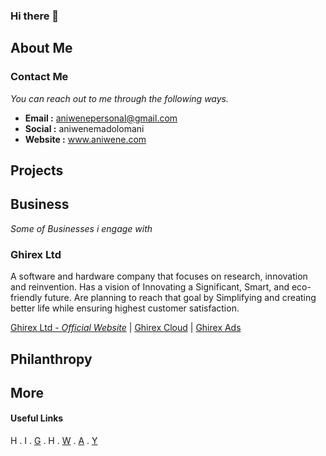 ### Hi there 👋

<!--
**aniwenemadolomani/aniwenemadolomani** is a ✨ _special_ ✨ repository because its `README.md` (this file) appears on your GitHub profile.

Here are some ideas to get you started:

- 🔭 I’m currently working on ...
- 🌱 I’m currently learning ...
- 👯 I’m looking to collaborate on ...
- 🤔 I’m looking for help with ...
- 💬 Ask me about ...
- 📫 How to reach me: ...
- 😄 Pronouns: ...
- ⚡ Fun fact: ...
-->

## About Me

### Contact Me
*You can reach out to me through the following ways.*
* **Email :** aniwenepersonal@gmail.com
* **Social :** aniwenemadolomani
* **Website :** www.aniwene.com


## Projects

## Business
*Some of Businesses i engage with*
### Ghirex Ltd
A software and hardware company that focuses on research, innovation and reinvention. Has a vision of Innovating a Significant, Smart, and eco-friendly future. Are planning to reach that goal by Simplifying and creating better life while ensuring highest customer satisfaction.

[Ghirex Ltd - *Official Website*](https://ghirex.com) | [Ghirex Cloud](https://cloud.ghirex.com) | [Ghirex Ads](https://ads.ghirex.com)

## Philanthropy

## More

#### Useful Links
H . I . [G](https://ghirex.com) . H . [W](https://wenema.com) . [A](https://aniwene.com) . [Y](https://yiktov.com)
